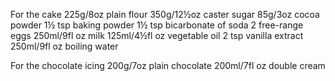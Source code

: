 For the cake
225g/8oz plain flour
350g/12½oz caster sugar
85g/3oz cocoa powder
1½ tsp baking powder
1½ tsp bicarbonate of soda
2 free-range eggs
250ml/9fl oz milk
125ml/4½fl oz vegetable oil
2 tsp vanilla extract
250ml/9fl oz boiling water

For the chocolate icing
200g/7oz plain chocolate
200ml/7fl oz double cream